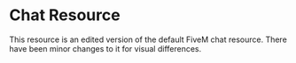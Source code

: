 # Chat Resource
This resource is an edited version of the default FiveM chat resource. There have been minor changes to it for visual differences. 
